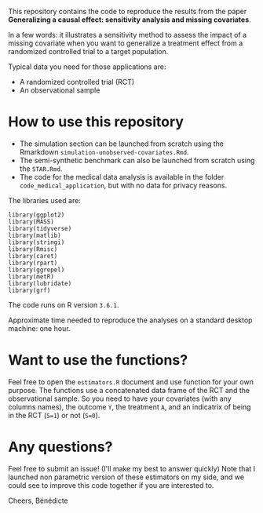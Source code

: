 This repository contains the code to reproduce the results from the paper __Generalizing a causal effect:  sensitivity analysis and missing covariates__.

In a few words: it illustrates a sensitivity method to assess the impact of a missing covariate when you want to generalize a treatment effect from a randomized controlled trial to a target population.

Typical data you need for those applications are:

- A randomized controlled trial (RCT)
- An observational sample

# How to use this repository

- The simulation section can be launched from scratch using the Rmarkdown `simulation-unobserved-covariates.Rmd`. 
- The semi-synthetic benchmark can also be launched from scratch using the `STAR.Rmd`. 
- The code for the medical data analysis is available in the folder `code_medical_application`, but with no data for privacy reasons.


The libraries used are:

```
library(ggplot2) 
library(MASS) 
library(tidyverse) 
library(matlib) 
library(stringi)
library(Rmisc) 
library(caret)
library(rpart)
library(ggrepel) 
library(metR)
library(lubridate)
library(grf)
```

The code runs on R version `3.6.1`.

Approximate time needed to reproduce the analyses on a standard desktop machine: one hour.


# Want to use the functions?
Feel free to open the `estimators.R` document and use function for your own purpose. The functions use a concatenated data frame of the RCT and the observational sample. So you need to have your covariates (with any columns names), the outcome `Y`, the treatment `A`, and an indicatrix of being in the RCT (`S=1`) or not (`S=0`).


# Any questions?

Feel free to submit an issue! (I'll make my best to answer quickly)
Note that I launched non parametric version of these estimators on my side, and we could see to improve this code together if you are interested to.

Cheers,
Bénédicte

